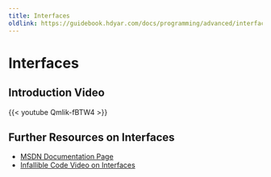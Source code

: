 ```yaml
---
title: Interfaces
oldlink: https://guidebook.hdyar.com/docs/programming/advanced/interfaces/
---
```


# Interfaces

## Introduction Video
{{< youtube Qmlik-fBTW4 >}}

## Further Resources on Interfaces
- [MSDN Documentation Page](https://docs.microsoft.com/en-us/dotnet/csharp/fundamentals/types/interfaces)
- [Infallible Code Video on Interfaces](https://www.youtube.com/watch?v=2LA3BLqOw9g)
